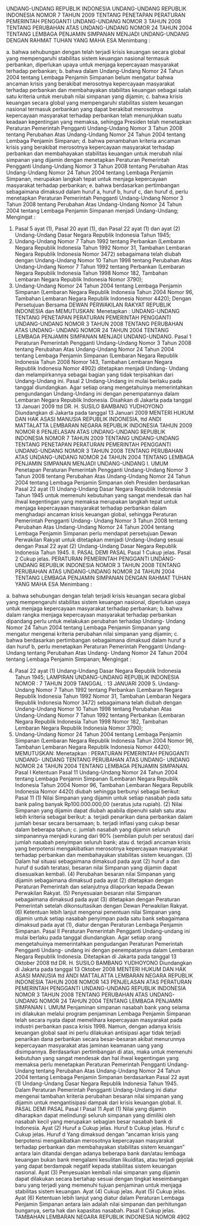  UNDANG-UNDANG REPUBLIK INDONESIA UNDANG-UNDANG REPUBLIK INDONESIA NOMOR 7 TAHUN 2009 TENTANG PENETAPAN PERATURAN PEMERINTAH PENGGANTI UNDANG-UNDANG NOMOR 3 TAHUN 2008 TENTANG PERUBAHAN ATAS UNDANG-UNDANG NOMOR 24 TAHUN 2004 TENTANG LEMBAGA PENJAMIN SIMPANAN MENJADI UNDANG-UNDANG
DENGAN RAHMAT TUHAN YANG MAHA ESA
Menimbang :

a. bahwa sehubungan dengan telah terjadi krisis keuangan secara global yang mempengaruhi stabilitas sistem keuangan nasional termasuk perbankan, diperlukan upaya untuk menjaga kepercayaan masyarakat terhadap perbankan;
b. bahwa dalam Undang-Undang Nomor 24 Tahun 2004 tentang Lembaga Penjamin Simpanan belum mengatur bahwa ancaman krisis yang berakibat merosotnya kepercayaan masyarakat terhadap perbankan dan membahayakan stabilitas keuangan sebagai salah satu kriteria untuk merubah nilai simpanan yang dijamin;
c. bahwa krisis keuangan secara global yang mempengaruhi stabilitas sistem keuangan nasional termasuk perbankan yang dapat berakibat merosotnya kepercayaan masyarakat terhadap perbankan telah menunjukkan suatu keadaan kegentingan yang memaksa, sehingga Presiden telah menetapkan Peraturan Pemerintah Pengganti Undang-Undang Nomor 3 Tahun 2008 tentang Perubahan Atas Undang-Undang Nomor 24 Tahun 2004 tentang Lembaga Penjamin Simpanan;
d. bahwa penambahan kriteria ancaman krisis yang berakibat merosotnya kepercayaan masyarakat terhadap perbankan dan membahayakan stabilitas keuangan untuk merubah nilai simpanan yang dijamin dengan menetapkan Peraturan Pemerintah Pengganti Undang-Undang Nomor 3 Tahun 2008 tentang Perubahan Atas Undang-Undang Nomor 24 Tahun 2004 tentang Lembaga Penjamin Simpanan, merupakan langkah tepat untuk menjaga kepercayaan masyarakat terhadap perbankan;
e. bahwa berdasarkan pertimbangan sebagaimana dimaksud dalam huruf a, huruf b, huruf c, dan huruf d, perlu menetapkan Peraturan Pemerintah Pengganti Undang-Undang Nomor 3 Tahun 2008 tentang Perubahan Atas Undang-Undang Nomor 24 Tahun 2004 tentang Lembaga Penjamin Simpanan menjadi Undang-Undang;
Mengingat :

1. Pasal 5 ayat (1), Pasal 20 ayat (1), dan Pasal 22 ayat (1) dan ayat (2) Undang-Undang Dasar Negara Republik Indonesia Tahun 1945;
2. Undang-Undang Nomor 7 Tahun 1992 tentang Perbankan (Lembaran Negara Republik Indonesia Tahun 1992 Nomor 31, Tambahan Lembaran Negara Republik Indonesia Nomor 3472) sebagaimana telah diubah dengan Undang-Undang Nomor 10 Tahun 1998 tentang Perubahan Atas Undang-Undang Nomor 7 Tahun 1992 tentang Perbankan (Lembaran Negara Republik Indonesia Tahun 1998 Nomor 182, Tambahan Lembaran Negara Republik Indonesia Nomor 3790);
3. Undang-Undang Nomor 24 Tahun 2004 tentang Lembaga Penjamin Simpanan (Lembaran Negara Republik Indonesia Tahun 2004 Nomor 96, Tambahan Lembaran Negara Republik Indonesia Nomor 4420); Dengan Persetujuan Bersama DEWAN PERWAKILAN RAKYAT REPUBLIK INDONESIA dan
MEMUTUSKAN:
 Menetapkan : UNDANG-UNDANG TENTANG PENETAPAN PERATURAN PEMERINTAH PENGGANTI UNDANG-UNDANG NOMOR 3 TAHUN 2008 TENTANG PERUBAHAN ATAS UNDANG- UNDANG NOMOR 24 TAHUN 2004 TENTANG LEMBAGA PENJAMIN SIMPANAN MENJADI UNDANG-UNDANG.
Pasal 1
Peraturan Pemerintah Pengganti Undang-Undang Nomor 3 Tahun 2008 tentang Perubahan Atas Undang-Undang Nomor 24 Tahun 2004 tentang Lembaga Penjamin Simpanan (Lembaran Negara Republik Indonesia Tahun 2008 Nomor 143, Tambahan Lembaran Negara Republik Indonesia Nomor 4902) ditetapkan menjadi Undang- Undang dan melampirkannya sebagai bagian yang tidak terpisahkan dari Undang-Undang ini.
Pasal 2
Undang-Undang ini mulai berlaku pada tanggal diundangkan.
Agar setiap orang mengetahuinya memerintahkan pengundangan Undang-Undang ini dengan penempatannya dalam Lembaran Negara Republik Indonesia. Disahkan di Jakarta pada tanggal 13 Januari 2009 ttd DR. H. SUSILO BAMBANG YUDHOYONO Diundangkan di Jakarta pada tanggal 13 Januari 2009 MENTERI HUKUM DAN HAK ASASI MANUSIA REPUBLIK INDONESIA, ttd ANDI MATTALATTA LEMBARAN NEGARA REPUBLIK INDONESIA TAHUN 2009 NOMOR 8 PENJELASAN ATAS UNDANG-UNDANG REPUBLIK INDONESIA NOMOR 7 TAHUN 2009 TENTANG UNDANG-UNDANG TENTANG PENETAPAN PERATURAN PEMERINTAH PENGGANTI UNDANG-UNDANG NOMOR 3 TAHUN 2008 TENTANG PERUBAHAN ATAS UNDANG-UNDANG NOMOR 24 TAHUN 2004 TENTANG LEMBAGA PENJAMIN SIMPANAN MENJADI UNDANG-UNDANG I. UMUM Penetapan Peraturan Pemerintah Pengganti Undang-Undang Nomor 3 Tahun 2008 tentang Perubahan Atas Undang-Undang Nomor 24 Tahun 2004 tentang Lembaga Penjamin Simpanan oleh Presiden berdasarkan Pasal 22 ayat (1) Undang-Undang Dasar Negara Republik Indonesia Tahun 1945 untuk memenuhi kebutuhan yang sangat mendesak dan hal ihwal kegentingan yang memaksa merupakan langkah tepat untuk menjaga kepercayaan masyarakat terhadap perbankan dalam menghadapi ancaman krisis keuangan global, sehingga Peraturan Pemerintah Pengganti Undang- Undang Nomor 3 Tahun 2008 tentang Perubahan Atas Undang-Undang Nomor 24 Tahun 2004 tentang Lembaga Penjamin Simpanan perlu mendapat persetujuan Dewan Perwakilan Rakyat untuk ditetapkan menjadi Undang-Undang sesuai dengan Pasal 22 ayat (2) Undang-Undang Dasar Negara Republik Indonesia Tahun 1945. II. PASAL DEMI PASAL
Pasal 1
Cukup jelas.
Pasal 2
Cukup jelas. PERATURAN PEMERINTAH PENGGANTI UNDANG-UNDANG REPUBLIK INDONESIA NOMOR 3 TAHUN 2008 TENTANG PERUBAHAN ATAS UNDANG-UNDANG NOMOR 24 TAHUN 2004 TENTANG LEMBAGA PENJAMIN SIMPANAN
DENGAN RAHMAT TUHAN YANG MAHA ESA
Menimbang :

a. bahwa sehubungan dengan telah terjadi krisis keuangan secara global yang mempengaruhi stabilitas sistem keuangan nasional, diperlukan upaya untuk menjaga kepercayaan masyarakat terhadap perbankan;
b. bahwa dalam rangka menjaga kepercayaan masyarakat terhadap perbankan dipandang perlu untuk melakukan perubahan terhadap Undang- Undang Nomor 24 Tahun 2004 tentang Lembaga Penjamin Simpanan yang mengatur mengenai kriteria perubahan nilai simpanan yang dijamin;
c. bahwa berdasarkan pertimbangan sebagaimana dimaksud dalam huruf a dan huruf b, perlu menetapkan Peraturan Pemerintah Pengganti Undang-Undang tentang Perubahan Atas Undang- Undang Nomor 24 Tahun 2004 tentang Lembaga Penjamin Simpanan;
Mengingat :

4. Pasal 22 ayat (1) Undang-Undang Dasar Negara Republik Indonesia Tahun 1945; LAMPIRAN UNDANG-UNDANG REPUBLIK INDONESIA NOMOR : 7 TAHUN 2009 TANGGAL : 13 JANUARI 2009 5. Undang-Undang Nomor 7 Tahun 1992 tentang Perbankan (Lembaran Negara Republik Indonesia Tahun 1992 Nomor 31, Tambahan Lembaran Negara Republik Indonesia Nomor 3472) sebagaimana telah diubah dengan Undang-Undang Nomor 10 Tahun 1998 tentang Perubahan Atas Undang-Undang Nomor 7 Tahun 1992 tentang Perbankan (Lembaran Negara Republik Indonesia Tahun 1998 Nomor 182, Tambahan Lembaran Negara Republik Indonesia Nomor 3790);
6. Undang-Undang Nomor 24 Tahun 2004 tentang Lembaga Penjamin Simpanan (Lembaran Negara Republik Indonesia Tahun 2004 Nomor 96, Tambahan Lembaran Negara Republik Indonesia Nomor 4420);
MEMUTUSKAN:
 Menetapkan : PERATURAN PEMERINTAH PENGGANTI UNDANG- UNDANG TENTANG PERUBAHAN ATAS UNDANG- UNDANG NOMOR 24 TAHUN 2004 TENTANG LEMBAGA PENJAMIN SIMPANAN.
Pasal I
Ketentuan Pasal 11 Undang-Undang Nomor 24 Tahun 2004 tentang Lembaga Penjamin Simpanan (Lembaran Negara Republik Indonesia Tahun 2004 Nomor 96, Tambahan Lembaran Negara Republik Indonesia Nomor 4420) diubah sehingga berbunyi sebagai berikut:
Pasal 11
(1) Nilai Simpanan yang dijamin untuk setiap nasabah pada satu bank paling banyak Rp100.000.000,00 (seratus juta rupiah).
(2) Nilai Simpanan yang dijamin dapat diubah apabila dipenuhi salah satu atau lebih kriteria sebagai berikut:
a. terjadi penarikan dana perbankan dalam jumlah besar secara bersamaan;
b. terjadi inflasi yang cukup besar dalam beberapa tahun;
c. jumlah nasabah yang dijamin seluruh simpanannya menjadi kurang dari 90% (sembilan puluh per seratus) dari jumlah nasabah penyimpan seluruh bank; atau
d. terjadi ancaman krisis yang berpotensi mengakibatkan merosotnya kepercayaan masyarakat terhadap perbankan dan membahayakan stabilitas sistem keuangan.
(3) Dalam hal situasi sebagaimana dimaksud pada ayat (2) huruf a dan huruf d sudah teratasi, besaran nilai Simpanan yang dijamin dapat disesuaikan kembali.
(4) Perubahan besaran nilai Simpanan yang dijamin sebagaimana dimaksud pada ayat (2) ditetapkan dengan Peraturan Pemerintah dan selanjutnya dilaporkan kepada Dewan Perwakilan Rakyat.
(5) Penyesuaian besaran nilai Simpanan sebagaimana dimaksud pada ayat (3) ditetapkan dengan Peraturan Pemerintah setelah dikonsultasikan dengan Dewan Perwakilan Rakyat.
(6) Ketentuan lebih lanjut mengenai penentuan nilai Simpanan yang dijamin untuk setiap nasabah penyimpan pada satu bank sebagaimana dimaksud pada ayat (1), diatur dengan Peraturan Lembaga Penjamin Simpanan.
Pasal II
Peraturan Pemerintah Pengganti Undang-undang ini mulai berlaku pada tanggal diundangkan.
Agar setiap orang mengetahuinya memerintahkan pengudangan Peraturan Pemerintah Pengganti Undang- undang ini dengan penempatannya dalam Lembaran Negara Republik Indonesia. Ditetapkan di Jakarta pada tanggal 13 Oktober 2008 ttd DR. H. SUSILO BAMBANG YUDHOYONO Diundangkan di Jakarta pada tanggal 13 Oktober 2008 MENTERI HUKUM DAN HAK ASASI MANUSIA ttd ANDI MATTALATTA LEMBARAN NEGARA REPUBLIK INDONESIA TAHUN 2008 NOMOR 143 PENJELASAN ATAS PERATURAN PEMERINTAH PENGGANTI UNDANG-UNDANG REPUBLIK INDONESIA NOMOR 3 TAHUN 2008 TENTANG PERUBAHAN ATAS UNDANG-UNDANG NOMOR 24 TAHUN 2004 TENTANG LEMBAGA PENJAMIN SIMPANAN I. UMUM Penjaminan simpanan nasabah bank yang selama ini dilakukan melalui program penjaminan Lembaga Penjamin Simpanan telah secara nyata dapat memelihara kepercayaan masyarakat pada industri perbankan pasca krisis 1998. Namun, dengan adanya krisis keuangan global saat ini perlu dilakukan antisipasi agar tidak terjadi penarikan dana perbankan secara besar-besaran akibat menurunnya kepercayaan masyarakat atas jaminan keamanan uang yang disimpannya. Berdasarkan pertimbangan di atas, maka untuk memenuhi kebutuhan yang sangat mendesak dan hal ihwal kegentingan yang memaksa perlu menetapkan Peraturan Pemerintah Pengganti Undang-Undang tentang Perubahan Atas Undang-Undang Nomor 24 Tahun 2004 tentang Lembaga Penjamin Simpanan berdasarkan Pasal 22 ayat (1) Undang-Undang Dasar Negara Republik Indonesia Tahun 1945. Dalam Peraturan Pemerintah Pengganti Undang-Undang ini diatur mengenai tambahan kriteria perubahan besaran nilai simpanan yang dijamin untuk mengantisipasi dampak dari krisis keuangan global. II. PASAL DEMI PASAL
Pasal I
Pasal 11
Ayat (1) Nilai yang dijamin diharapkan dapat melindungi seluruh simpanan yang dimiliki oleh nasabah kecil yang merupakan sebagian besar nasabah bank di Indonesia. Ayat (2) Huruf a Cukup jelas. Huruf b Cukup jelas. Huruf c Cukup jelas. Huruf d Yang dimaksud dengan ”ancaman krisis yang berpotensi mengakibatkan merosotnya kepercayaan masyarakat terhadap perbankan dan membahayakan stabilitas sistem keuangan” antara lain ditandai dengan adanya beberapa bank dan/atau lembaga keuangan bukan bank mengalami kesulitan likuiditas, atau terjadi gejolak yang dapat berdampak negatif kepada stabilitas sistem keuangan nasional. Ayat (3) Penyesuaian kembali nilai simpanan yang dijamin dapat dilakukan secara bertahap sesuai dengan tingkat keseimbangan baru yang terjadi yang memenuhi tujuan penjaminan untuk menjaga stabilitas sistem keuangan. Ayat (4) Cukup jelas. Ayat (5) Cukup jelas. Ayat (6) Ketentuan lebih lanjut yang diatur dalam Peraturan Lembaga Penjamin Simpanan antara lain adalah nilai simpanan dan perhitungan bunganya, serta hak dan kapasitas nasabah.
Pasal II
Cukup jelas. TAMBAHAN LEMBARAN NEGARA REPUBLIK INDONESIA NOMOR 4902